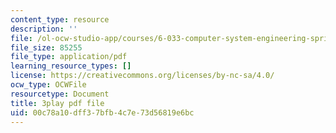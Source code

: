 ```yaml
---
content_type: resource
description: ''
file: /ol-ocw-studio-app/courses/6-033-computer-system-engineering-spring-2018/00c78a10dff37bfb4c7e73d56819e6bc_r2_-2KW76ec.pdf
file_size: 85255
file_type: application/pdf
learning_resource_types: []
license: https://creativecommons.org/licenses/by-nc-sa/4.0/
ocw_type: OCWFile
resourcetype: Document
title: 3play pdf file
uid: 00c78a10-dff3-7bfb-4c7e-73d56819e6bc
---
```

